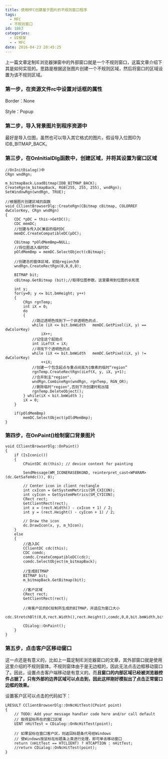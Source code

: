 ```yaml
---
title: 使用MFC创建基于图片的不规则窗口程序
tags:
  - MFC
  - 不规则窗口
id: 1863
categories:
  - UI框架
  - - MFC
date: 2016-04-23 20:45:25
---
```


上一篇文章定制IE浏览器弹窗中的外部窗口就是一个不规则窗口，这篇文章介绍下其是如何实现的。思路是根据这张图片创建一个不规则区域，然后将窗口的区域设置为该不规则区域。



### **第一步，在资源文件rc中设置对话框的属性**

Border：None

Style：Popup



### **第二步，导入背景图片到程序资源中**

最好是导入位图，虽然也可以导入其它格式的图片。假设导入位图ID为IDB_BITMAP_BACK。



### **第三步，在OnInitialDlg函数中，创建区域，并将其设置为窗口区域**

``` cpp?linenums
//OnInitDialog()中
CRgn wndRgn;

m_bitmapBack.LoadBitmap(IDB_BITMAP_BACK);
CreateRgn(m_bitmapBack, RGB(255, 255, 255), wndRgn);
SetWindowRgn(wndRgn, TRUE);

//根据图片创建区域的函数
void CClientBrowserDlg::CreateRgn(CBitmap cBitmap, COLORREF dwColorKey, CRgn wndRgn)  
{  
    CDC *pDC = this->GetDC();  
    CDC memDC;  
    //创建与传入DC兼容的临时DC  
    memDC.CreateCompatibleDC(pDC);  

    CBitmap *pOldMemBmp=NULL;  
    //将位图选入临时DC  
    pOldMemBmp = memDC.SelectObject(cBitmap);  

    //创建总的窗体区域，初始region为0  
    wndRgn.CreateRectRgn(0,0,0,0);  

    BITMAP bit;     
    cBitmap.GetBitmap (bit);//取得位图参数，这里要用到位图的长和宽       

    int y;  
    for(y=0; y <= bit.bmHeight; y++)  
    {  
        CRgn rgnTemp;  
        int iX = 0;  
        do  
        {  
            //跳过透明色找到下一个非透明色的点.  
            while (iX <= bit.bmWidth   memDC.GetPixel(iX, y) == dwColorKey)  
                iX++;  
            //记住这个起始点  
            int iLeftX = iX;  
            //寻找下个透明色的点  
            while (iX <= bit.bmWidth   memDC.GetPixel(iX, y) != dwColorKey)  
                ++iX;  
            //创建一个包含起点与重点间高为1像素的临时“region”  
            rgnTemp.CreateRectRgn(iLeftX, y, iX, y+1);  
            //合并到主"region".  
            wndRgn.CombineRgn(wndRgn, rgnTemp, RGN_OR);  
            //删除临时"region",否则下次创建时和出错  
            rgnTemp.DeleteObject();  
        } while(iX < bit.bmWidth );  
        iX = 0;  
    }  

    if(pOldMemBmp)  
        memDC.SelectObject(pOldMemBmp);  
}
```

### **第四步，在OnPaint()绘制窗口背景图片**
``` cpp?linenums
void CClientBrowserDlg::OnPaint()
{
    if (IsIconic())
    {
        CPaintDC dc(this); // device context for painting

        SendMessage(WM_ICONERASEBKGND, reinterpret_cast<WPARAM>(dc.GetSafeHdc()), 0);

        // Center icon in client rectangle
        int cxIcon = GetSystemMetrics(SM_CXICON);
        int cyIcon = GetSystemMetrics(SM_CYICON);
        CRect rect;
        GetClientRect(rect);
        int x = (rect.Width() - cxIcon + 1) / 2;
        int y = (rect.Height() - cyIcon + 1) / 2;

        // Draw the icon
        dc.DrawIcon(x, y, m_hIcon);
    }
    else
    {
        //选入DC  
        CClientDC cdc(this);
        CDC comdc;  
        comdc.CreateCompatibleDC(cdc);  
        comdc.SelectObject(m_bitmapBack);  

        //生成BITMAP  
        BITMAP bit;  
        m_bitmapBack.GetBitmap(bit);  

        //客户区域  
        CRect rect;  
        GetClientRect(rect);

        //用客户区的DC绘制所生成的BITMAP，并适应为窗口大小  
        cdc.StretchBlt(0,0,rect.Width(),rect.Height(),comdc,0,0,bit.bmWidth,bit.bmHeight,SRCCOPY);

        CDialog::OnPaint();
    }
}
``` 

### **第五步，点击客户区移动窗口**

这一点还是有意义的，比如上一篇定制IE浏览器窗口的文章，其外部窗口就是使用这里介绍的不规则窗体。不规则窗体由于是无边框的，因此无法点击边框移动窗口了。因此，设置点击客户端移动是有意义的。而**且窗口的内部区域已经被浏览器控件占据了，只有外部的边界区域可以点击到，因此这样刚好模拟出了点击正常窗口边框的效果。**

设置客户区可以点击的代码如下：

``` cpp?linenums
LRESULT CClientBrowserDlg::OnNcHitTest(CPoint point)
{
    // TODO: Add your message handler code here and/or call default
    // 取得鼠标所在的窗口区域
    UINT nHitTest = CDialog::OnNcHitTest(point);

    // 如果鼠标在窗口客户区，则返回标题条代号给Windows
    // 使Windows按鼠标在标题条上类进行处理，即可单击移动窗口
    return (nHitTest == HTCLIENT) ? HTCAPTION : nHitTest;
    //return CDialog::OnNcHitTest(point);
}
```